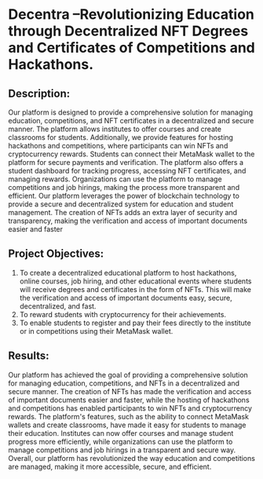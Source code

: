 # Decentra –Revolutionizing Education through Decentralized NFT Degrees and Certificates of Competitions and Hackathons.

## Description: 
Our platform is designed to provide a comprehensive solution for managing education, competitions, and NFT certificates in a decentralized and secure manner. The platform allows institutes to offer courses and create classrooms for students. Additionally, we provide features for hosting hackathons and competitions, where participants can win NFTs and cryptocurrency rewards.
Students can connect their MetaMask wallet to the platform for secure payments and verification. The platform also offers a student dashboard for tracking progress, accessing NFT certificates, and managing rewards. Organizations can use the platform to manage competitions and job hirings, making the process more transparent and efficient.
Our platform leverages the power of blockchain technology to provide a secure and decentralized system for education and student management. The creation of NFTs adds an extra layer of security and transparency, making the verification and access of important documents easier and faster

## Project Objectives:
1. To create a decentralized educational platform to host hackathons, online courses, job hiring, and other educational events where students will receive degrees and certificates in the form of NFTs. This will make the verification and access of important documents easy, secure, decentralized, and fast.
2. To reward students with cryptocurrency for their achievements.
3. To enable students to register and pay their fees directly to the institute or in competitions using their MetaMask wallet.

## Results:

Our platform has achieved the goal of providing a comprehensive solution for managing education, competitions, and NFTs in a decentralized and secure manner. The creation of NFTs has made the verification and access of important documents easier and faster, while the hosting of hackathons and competitions has enabled participants to win NFTs and cryptocurrency rewards.
The platform's features, such as the ability to connect MetaMask wallets and create classrooms, have made it easy for students to manage their education. Institutes can now offer courses and manage student progress more efficiently, while organizations can use the platform to manage competitions and job hirings in a transparent and secure way.
Overall, our platform has revolutionized the way education and competitions are managed, making it more accessible, secure, and efficient.
